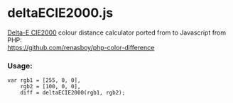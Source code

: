 # deltaECIE2000.js
[Delta-E CIE2000](https://en.wikipedia.org/wiki/Color_difference#CIEDE2000) colour distance calculator ported from to Javascript from PHP:  
https://github.com/renasboy/php-color-difference

### Usage:
    var rgb1 = [255, 0, 0],
        rgb2 = [100, 0, 0],
        diff = deltaECIE2000(rgb1, rgb2);
